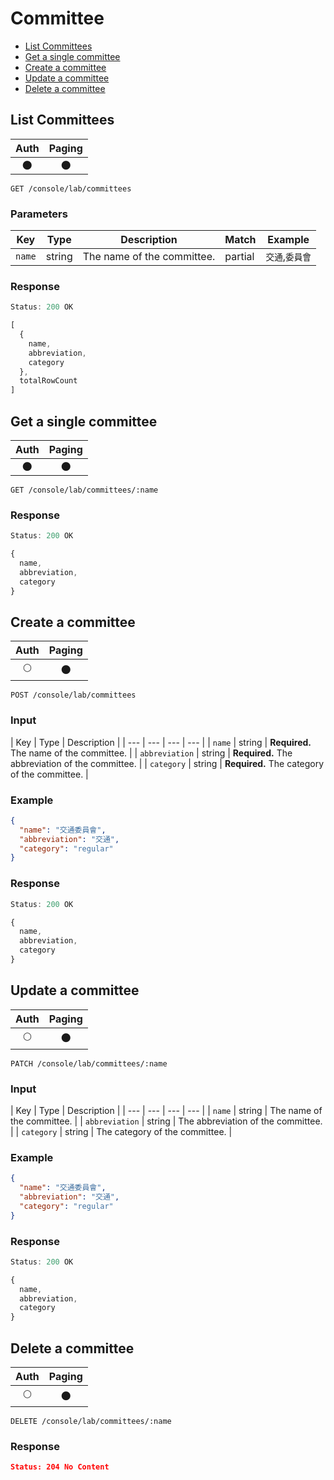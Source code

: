 # Committee

- [List Committees](#list-committees)
- [Get a single committee](#get-a-single-committee)
- [Create a committee](#create-a-committee)
- [Update a committee](#update-a-committee)
- [Delete a committee](#delete-a-committee)

## List Committees

| Auth | Paging |
| :---: | :---: |
| 🌑 | 🌑 |

```
GET /console/lab/committees
```

### Parameters

| Key | Type | Description | Match | Example |
| --- | --- | --- | --- | --- |
| `name` | string | The name of the committee. | partial | `交通`,`委員會` |

### Response

``` js
Status: 200 OK

[
  {
    name,
    abbreviation,
    category
  },
  totalRowCount
]
```

## Get a single committee

| Auth | Paging |
| :---: | :---: |
| 🌑 | 🌑 |

```
GET /console/lab/committees/:name
```

### Response

``` js
Status: 200 OK

{
  name,
  abbreviation,
  category
}
```

## Create a committee

| Auth | Paging |
| :---: | :---: |
| 🌕 | 🌑 |

```
POST /console/lab/committees
```

### Input

| Key | Type | Description |
| --- | --- | --- | --- |
| `name` | string | **Required.** The name of the committee. |
| `abbreviation` | string | **Required.** The abbreviation of the committee. |
| `category` | string | **Required.** The category of the committee. |

### Example

``` json
{
  "name": "交通委員會",
  "abbreviation": "交通",
  "category": "regular"
}
```

### Response

``` js
Status: 200 OK

{
  name,
  abbreviation,
  category
}
```

## Update a committee

| Auth | Paging |
| :---: | :---: |
| 🌕 | 🌑 |

```
PATCH /console/lab/committees/:name
```

### Input

| Key | Type | Description |
| --- | --- | --- | --- |
| `name` | string | The name of the committee. |
| `abbreviation` | string | The abbreviation of the committee. |
| `category` | string | The category of the committee. |

### Example

``` json
{
  "name": "交通委員會",
  "abbreviation": "交通",
  "category": "regular"
}
```

### Response

``` js
Status: 200 OK

{
  name,
  abbreviation,
  category
}
```

## Delete a committee

| Auth | Paging |
| :---: | :---: |
| 🌕 | 🌑 |

```
DELETE /console/lab/committees/:name
```

### Response

``` JSON
Status: 204 No Content
```